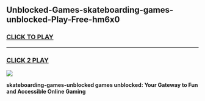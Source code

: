 
## Unblocked-Games-skateboarding-games-unblocked-Play-Free-hm6x0
<h3>
<a href="https://premium76.site?title=skateboarding-games-unblocked&ref=18A">CLICK TO PLAY</a></h3>
<hr>

<h3>
<a href="https://premium76.site?title=skateboarding-games-unblocked&ref=18A">CLICK 2 PLAY</a>
  
</h3>

<a href="https://premium76.site?title=skateboarding-games-unblocked&ref=18A"><img src="https://clearcache.store/games.png"></a>


**skateboarding-games-unblocked games unblocked: Your Gateway to Fun and Accessible Online Gaming**

